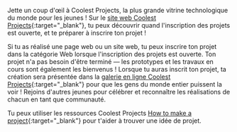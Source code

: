 Jette un coup d'œil à Coolest Projects, la plus grande vitrine technologique du monde pour les jeunes ! Sur le [site web Coolest Projects](https://coolestprojects.org/){:target="_blank"}, tu peux découvrir quand l'inscription des projets est ouverte, et te préparer à inscrire ton projet !

Si tu as réalisé une page web ou un site web, tu peux inscrire ton projet dans la catégorie Web lorsque l'inscription des projets est ouverte. Ton projet n'a pas besoin d'être terminé &mdash; les prototypes et les travaux en cours sont également les bienvenus ! Lorsque tu auras inscrit ton projet, ta création sera présentée dans la [galerie en ligne Coolest Projects](https://online.coolestprojects.org/events/cp-2022/gallery){:target="_blank"} pour que les gens du monde entier puissent la voir ! Rejoins d'autres jeunes pour célébrer et reconnaître les réalisations de chacun en tant que communauté.

Tu peux utiliser les ressources Coolest Projects [How to make a project](https://coolestprojects.org/2020/03/31/how-to-make-a-project-workbook-and-additional-resources/){:target="_blank"} pour t'aider à trouver une idée de projet.
